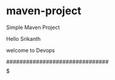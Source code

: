 # maven-project

Simple Maven Project


Hello Srikanth


welcome to Devops 


###############################
$$$$$$$$$$$$$$$$$
